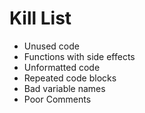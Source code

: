 Kill List
=========
* Unused code
* Functions with side effects
* Unformatted code
* Repeated code blocks
* Bad variable names
* Poor Comments

